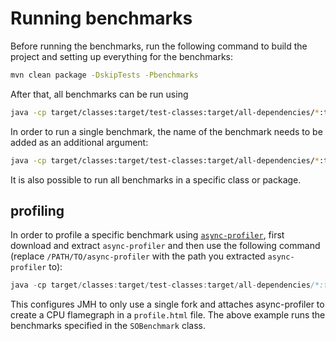 # Running benchmarks

Before running the benchmarks, run the following command to build the project and setting up everything for the benchmarks:
```bash
mvn clean package -DskipTests -Pbenchmarks
```

After that, all benchmarks can be run using
```bash
java -cp target/classes:target/test-classes:target/all-dependencies/*:target/arebac-neo4j-0.0.1-SNAPSHOT.jar org.openjdk.jmh.Main
```

In order to run a single benchmark, the name of the benchmark needs to be added as an additional argument:
```bash
java -cp target/classes:target/test-classes:target/all-dependencies/*:target/arebac-neo4j-0.0.1-SNAPSHOT.jar org.openjdk.jmh.Main io.github.danthe1st.arebac.neo4j.tests.SOBenchmark.gpEval
```

It is also possible to run all benchmarks in a specific class or package.

## profiling

In order to profile a specific benchmark using [`async-profiler`](https://github.com/async-profiler/async-profiler), first download and extract `async-profiler` and then use the following command (replace `/PATH/TO/async-profiler` with the path you extracted `async-profiler` to):
```java
java -cp target/classes:target/test-classes:target/all-dependencies/*:target/arebac-neo4j-0.0.1-SNAPSHOT.jar org.openjdk.jmh.Main io.github.danthe1st.arebac.neo4j.tests.SOBenchmark -f 1 -jvmArgs '-agentpath:/PATH/TO/async-profiler/lib/libasyncProfiler.so=start,event=cpu,file=profile.html'
```

This configures JMH to only use a single fork and attaches async-profiler to create a CPU flamegraph in a `profile.html` file. The above example runs the benchmarks specified in the `SOBenchmark` class.